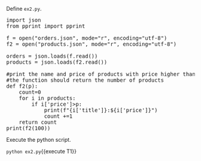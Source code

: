 Define `ex2.py`.

<pre class="file" data-filename="ex3.py" data-target="replace">
import json
from pprint import pprint 

f = open("orders.json", mode="r", encoding="utf-8")
f2 = open("products.json", mode="r", encoding="utf-8")

orders = json.loads(f.read())
products = json.loads(f2.read())

#print the name and price of products with price higher than p
#the function should return the number of products 
def f2(p):
    count=0
    for i in products:
        if i['price']>p:
            print(f"{i['title']}:${i['price']}")     
            count +=1
    return count
print(f2(100))
</pre>


Execute the python script.

`python ex2.py`{{execute T1}}
